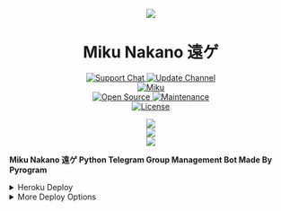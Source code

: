 <p align="center">
  <img src="https://telegra.ph/file/32c89a5bb31e2ea9b6b13.jpg">
<p>

<h1 align="center">
    Miku Nakano 遠ゲ
</h1>

<p align="center">
<a href="https://t.me/x"> <img src="https://img.shields.io/badge/Support-Chat-blue?&logo=telegram" alt="Support Chat" /> </a>
<a href="https://t.me/x"> <img src="https://img.shields.io/badge/Update-Channel-blue?&logo=telegram" alt="Update Channel" /> </a><br>
<a href="https://t.me/x"> <img src="https://img.shields.io/badge/Miku-blue?&logo=telegram" alt="Miku" /> </a><br>
<a href="https://Github.com/PrincesssGirlXD"> <img src="https://badges.frapsoft.com/os/v1/open-source.svg?v=103" alt="Open Source" /> </a>
<a href="https://GitHub.com/PrincesssGirlXD/MikuNakano"> <img src="https://img.shields.io/badge/Maintained-Yes-brightgreen.svg" alt="Maintenance" /> </a><br>
<a href="https://Github.com/PrincesssGirlXD/MikuNakano/blob/main/LICENSE"> <img src="https://img.shields.io/badge/License-GPLv3-blue.svg" alt="License" /> </a>

<p align="center">
<a href="https://github.com/PrincesssGirlXD/MikuNakano/fork">
    <img src="https://img.shields.io/github/forks/princesssgirlxd/MikuNakano?label=Forks&style=social">
</a><br>
<a href="https://github.com/princesssgirlxd/MikuNakano/stargazers">
    <img src="https://img.shields.io/github/stars/princesssgirlxd/MikuNakano?label=Stars&style=social">
</a><br>
<a href="https://github.com/princesssgirlxd/MikuNakano/archive/refs/heads/main.zip">
    <img src="https://img.shields.io/github/repo-size/princesssgirlxd/MikuNakano?label=Repo Size&style=social&logo=github">
</a>
</p>

**Miku Nakano 遠ゲ  Python Telegram Group Management Bot Made By Pyrogram**

<details>
	<summary>Heroku Deploy</summary>
	<br>
	<b>
The Easiest Way to Deploy This Bot is Via Heroku.
		In Order To Deploy, You Just Have Fill The Necessary Environment Variables & Done!</b>
	
  <h1>
    <p align="center">
        <a href="https://heroku.com/deploy?template=https://github.com/princesssgirlxd/MikuNakano">
            <img src="https://www.herokucdn.com/deploy/button.svg" alt="Deploy">
        </a>
    </p>
</h1>

</details> 

<details>
    <summary>More Deploy Options</summary>
    <br>
    <p align="center">

    Deploying on Local Machine

</p>

```console
    ~$ git clone https://github.com/PrincesssGirlXD/MikuNakano
    ~$ cd MikuNakano
    ~$ pip3 install -U -r requirements.txt
```
Rename Sample_config.env to config.env
Edit config.env with your own Values

Start with ```python3 -m Miku```
